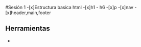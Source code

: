 #Sesión 1
-[x]Estructura basica html
-[x]h1 - h6
-[x]p
-[x]nav
-[x]header,main,footer


## Herramientas
-